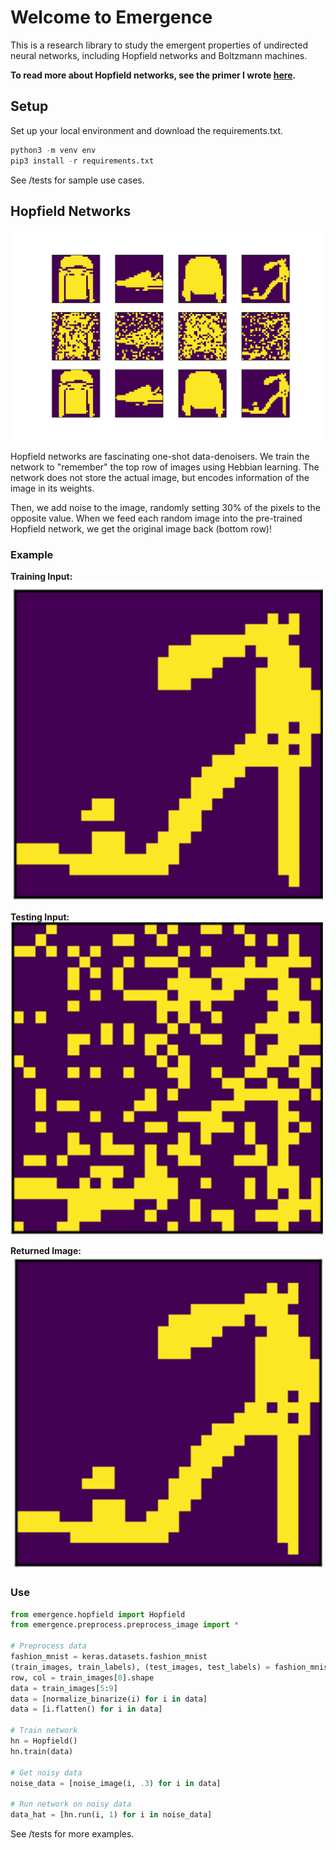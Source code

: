 # Welcome to Emergence # 

This is a research library to study the emergent properties of undirected neural networks, including Hopfield networks and Boltzmann machines.

**To read more about Hopfield networks, see the primer I wrote [here](https://soniajoseph.github.io/computational%20neuroscience/neural-dynamics-primer/).**

## Setup

Set up your local environment and download the requirements.txt.

```python
python3 -m venv env
pip3 install -r requirements.txt
```

See /tests for sample use cases.

## Hopfield Networks

<img src="images/FMNIST.png" width="500">

Hopfield networks are fascinating one-shot data-denoisers. We train the network to "remember" the top row of images using Hebbian learning. The network does not store the actual image, but encodes information of the image in its weights.

Then, we add noise to the image, randomly setting 30% of the pixels to the opposite value. When we feed each random image into the pre-trained Hopfield network, we get the original image back (bottom row)! 

### Example

**Training Input:**
<img src="images/FMNIST_orig.png" width="500">

**Testing Input:**
<img src="images/FMNIST_test.png" width="500">

**Returned Image:**
<img src="images/FMNIST_return.png" width="500">

### Use

```python
from emergence.hopfield import Hopfield
from emergence.preprocess.preprocess_image import * 

# Preprocess data
fashion_mnist = keras.datasets.fashion_mnist
(train_images, train_labels), (test_images, test_labels) = fashion_mnist.load_data()
row, col = train_images[0].shape
data = train_images[5:9]
data = [normalize_binarize(i) for i in data]
data = [i.flatten() for i in data]

# Train network
hn = Hopfield()
hn.train(data)

# Get noisy data
noise_data = [noise_image(i, .3) for i in data]

# Run network on noisy data
data_hat = [hn.run(i, 1) for i in noise_data]
```

See /tests for more examples.